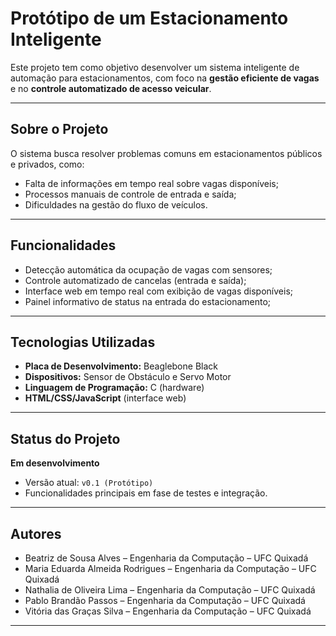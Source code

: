 # Protótipo de um Estacionamento Inteligente

Este projeto tem como objetivo desenvolver um sistema inteligente de automação para estacionamentos, com foco na **gestão eficiente de vagas** e no **controle automatizado de acesso veicular**.

---

## Sobre o Projeto

O sistema busca resolver problemas comuns em estacionamentos públicos e privados, como:

- Falta de informações em tempo real sobre vagas disponíveis;
- Processos manuais de controle de entrada e saída;
- Dificuldades na gestão do fluxo de veículos.

---

## Funcionalidades

- Detecção automática da ocupação de vagas com sensores;
- Controle automatizado de cancelas (entrada e saída);
- Interface web em tempo real com exibição de vagas disponíveis;
- Painel informativo de status na entrada do estacionamento;

---

## Tecnologias Utilizadas

- **Placa de Desenvolvimento:** Beaglebone Black
- **Dispositivos:** Sensor de Obstáculo e Servo Motor
- **Linguagem de Programação:** C (hardware)
- **HTML/CSS/JavaScript** (interface web)

---

## Status do Projeto

**Em desenvolvimento**  
- Versão atual: `v0.1 (Protótipo)`
- Funcionalidades principais em fase de testes e integração.

---

## Autores

- Beatriz de Sousa Alves – Engenharia da Computação – UFC Quixadá  
- Maria Eduarda Almeida Rodrigues – Engenharia da Computação – UFC Quixadá  
- Nathalia de Oliveira Lima – Engenharia da Computação – UFC Quixadá  
- Pablo Brandão Passos – Engenharia da Computação – UFC Quixadá
- Vitória das Graças Silva – Engenharia da Computação – UFC Quixadá

---

